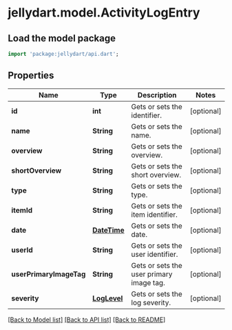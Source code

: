 # jellydart.model.ActivityLogEntry

## Load the model package
```dart
import 'package:jellydart/api.dart';
```

## Properties
Name | Type | Description | Notes
------------ | ------------- | ------------- | -------------
**id** | **int** | Gets or sets the identifier. | [optional] 
**name** | **String** | Gets or sets the name. | [optional] 
**overview** | **String** | Gets or sets the overview. | [optional] 
**shortOverview** | **String** | Gets or sets the short overview. | [optional] 
**type** | **String** | Gets or sets the type. | [optional] 
**itemId** | **String** | Gets or sets the item identifier. | [optional] 
**date** | [**DateTime**](DateTime.md) | Gets or sets the date. | [optional] 
**userId** | **String** | Gets or sets the user identifier. | [optional] 
**userPrimaryImageTag** | **String** | Gets or sets the user primary image tag. | [optional] 
**severity** | [**LogLevel**](LogLevel.md) | Gets or sets the log severity. | [optional] 

[[Back to Model list]](../README.md#documentation-for-models) [[Back to API list]](../README.md#documentation-for-api-endpoints) [[Back to README]](../README.md)


